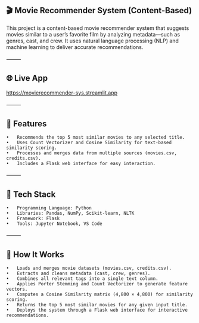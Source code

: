 ## 🎬 Movie Recommender System (Content-Based)

This project is a content-based movie recommender system that suggests movies similar to a user’s favorite film by analyzing metadata—such as genres, cast, and crew. It uses natural language processing (NLP) and machine learning to deliver accurate recommendations.

⸻

## 🌐 Live App

https://movierecommender-sys.streamlit.app

⸻

## 🚀 Features
	•	Recommends the top 5 most similar movies to any selected title.
	•	Uses Count Vectorizer and Cosine Similarity for text-based similarity scoring.
	•	Processes and merges data from multiple sources (movies.csv, credits.csv).
	•	Includes a Flask web interface for easy interaction.

⸻

## 🧠 Tech Stack
	•	Programming Language: Python
	•	Libraries: Pandas, NumPy, Scikit-learn, NLTK
	•	Framework: Flask
	•	Tools: Jupyter Notebook, VS Code

⸻

## 🧩 How It Works
	•	Loads and merges movie datasets (movies.csv, credits.csv).
	•	Extracts and cleans metadata (cast, crew, genres).
	•	Combines all relevant tags into a single text column.
	•	Applies Porter Stemming and Count Vectorizer to generate feature vectors.
	•	Computes a Cosine Similarity matrix (4,800 × 4,800) for similarity scoring.
	•	Returns the top 5 most similar movies for any given input title.
	•	Deploys the system through a Flask web interface for interactive recommendations.
